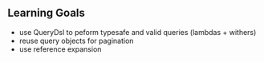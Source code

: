 ## Learning Goals

* use QueryDsl to peform typesafe and valid queries (lambdas + withers)
* reuse query objects for pagination
* use reference expansion